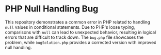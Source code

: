 # PHP Null Handling Bug

This repository demonstrates a common error in PHP related to handling `null` values in conditional statements. Due to PHP's loose typing, comparisons with `null` can lead to unexpected behavior, resulting in logical errors that are difficult to track down.  The `bug.php` file showcases the problem, while `bugSolution.php` provides a corrected version with improved null handling.